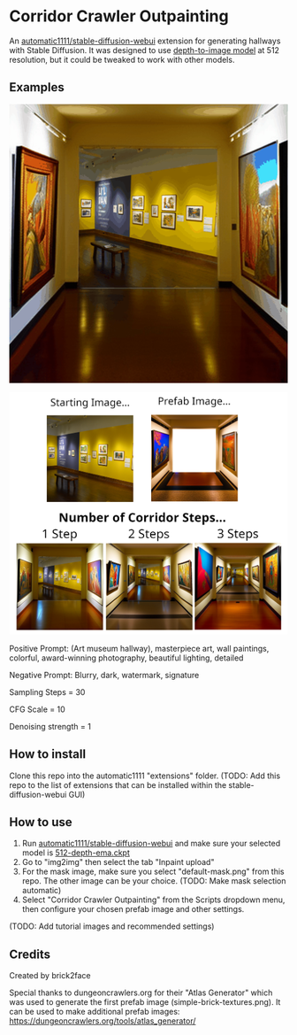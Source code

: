 # Corridor Crawler Outpainting
An [automatic1111/stable-diffusion-webui](https://github.com/AUTOMATIC1111/stable-diffusion-webui) extension for generating hallways with Stable Diffusion. It was designed to use [depth-to-image model](https://huggingface.co/stabilityai/stable-diffusion-2-depth/blob/main/512-depth-ema.ckpt) at 512 resolution, but it could be tweaked to work with other models.

## Examples
![example animation](docs/animation.gif)

![example image](docs/example.png)

Positive Prompt: (Art museum hallway), masterpiece art, wall paintings, colorful, award-winning photography, beautiful lighting, detailed

Negative Prompt: Blurry, dark, watermark, signature

Sampling Steps = 30

CFG Scale = 10

Denoising strength = 1

## How to install
Clone this repo into the automatic1111 "extensions" folder. (TODO: Add this repo to the list of extensions that can be installed within the stable-diffusion-webui GUI)

## How to use
1. Run [automatic1111/stable-diffusion-webui](https://github.com/AUTOMATIC1111/stable-diffusion-webui) and make sure your selected model is [512-depth-ema.ckpt](https://huggingface.co/stabilityai/stable-diffusion-2-depth/blob/main/512-depth-ema.ckpt)
2. Go to "img2img" then select the tab "Inpaint upload"
3. For the mask image, make sure you select "default-mask.png" from this repo. The other image can be your choice. (TODO: Make mask selection automatic)
4. Select "Corridor Crawler Outpainting" from the Scripts dropdown menu, then configure your chosen prefab image and other settings.

(TODO: Add tutorial images and recommended settings)

## Credits

Created by brick2face

Special thanks to dungeoncrawlers.org for their "Atlas Generator" which was used to generate the first prefab image (simple-brick-textures.png). It can be used to make additional prefab images: https://dungeoncrawlers.org/tools/atlas_generator/
